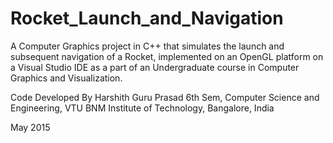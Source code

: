 # Rocket_Launch_and_Navigation

A Computer Graphics project in C++ that simulates the launch and subsequent navigation of a Rocket, 
implemented on an OpenGL platform on a Visual Studio IDE 
as a part of an Undergraduate course in Computer Graphics and Visualization.

Code Developed By Harshith Guru Prasad
6th Sem, Computer Science and Engineering, VTU
BNM Institute of Technology, Bangalore, India

May 2015
